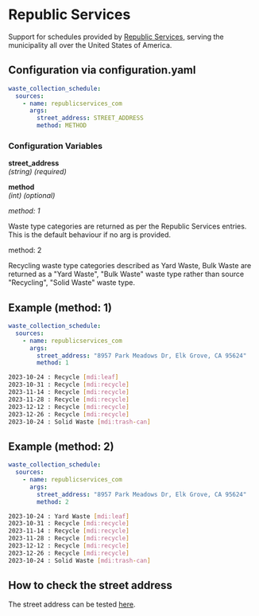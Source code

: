 # Republic Services

Support for schedules provided by [Republic Services](https://republicservices.com), serving the municipality all over the United States of America.

## Configuration via configuration.yaml

```yaml
waste_collection_schedule:
  sources:
    - name: republicservices_com
      args:
        street_address: STREET_ADDRESS
        method: METHOD
```

### Configuration Variables

**street_address**  
*(string) (required)*

**method**  
*(int) (optional)*

_method: 1_

Waste type categories are returned as per the Republic Services entries. This is the default behaviour if no arg is provided. 

method: 2

Recycling waste type categories described as Yard Waste, Bulk Waste are returned as a "Yard Waste", "Bulk Waste" waste type rather than source "Recycling", "Solid Waste" waste type.

## Example (method: 1)

```yaml
waste_collection_schedule:
  sources:
    - name: republicservices_com
      args:
        street_address: "8957 Park Meadows Dr, Elk Grove, CA 95624"
        method: 1
```
```bash
2023-10-24 : Recycle [mdi:leaf]
2023-10-31 : Recycle [mdi:recycle]
2023-11-14 : Recycle [mdi:recycle]
2023-11-28 : Recycle [mdi:recycle]
2023-12-12 : Recycle [mdi:recycle]
2023-12-26 : Recycle [mdi:recycle]
2023-10-24 : Solid Waste [mdi:trash-can]
```

## Example (method: 2)
```yaml
waste_collection_schedule:
  sources:
    - name: republicservices_com
      args:
        street_address: "8957 Park Meadows Dr, Elk Grove, CA 95624"
        method: 2
```
```bash
2023-10-24 : Yard Waste [mdi:leaf]
2023-10-31 : Recycle [mdi:recycle]
2023-11-14 : Recycle [mdi:recycle]
2023-11-28 : Recycle [mdi:recycle]
2023-12-12 : Recycle [mdi:recycle]
2023-12-26 : Recycle [mdi:recycle]
2023-10-24 : Solid Waste [mdi:trash-can]
```
## How to check the street address

The street address can be tested [here](https://republicservices.com).
